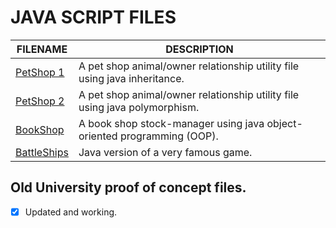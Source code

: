 # JAVA SCRIPT FILES

| FILENAME       | DESCRIPTION |
|----------------|--------------------|
| [PetShop 1](https://github.com/BroadbentT/Petshop-1) | A pet shop animal/owner relationship utility file using java inheritance. |
| [PetShop 2](https://github.com/BroadbentT/Petshop-2) |A pet shop animal/owner relationship utility file using java polymorphism. |
| [BookShop](https://github.com/BroadbentT/Bookshop)| A book shop stock-manager using java object-oriented programming (OOP). |
| [BattleShips](https://github.com/BroadbentT/Battleships) | Java version of a very famous game.|

## Old University proof of concept files.

- [x] Updated and working.
